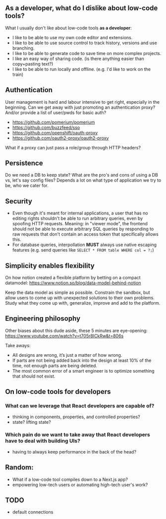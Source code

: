 ## As a developer, what do I dislike about low-code tools?

What I usually don't like about low-code tools **as a developer**:

- I like to be able to use my own code editor and extensions.
- I like to be able to use source control to track history, versions and use branching.
- I like to be able to generate code to save time on more complex projects.
- I like an easy way of sharing code. (is there anything easier than copy+pasting text?)
- I like to be able to run locally and offline. (e.g. I'd like to work on the train)

## Authentication

User management is hard and labour intensive to get right, especially in the beginning. Can we get away with just promoting an authentication proxy? And/or provide a list of user/pwds for basic auth?

- https://github.com/pomerium/pomerium
- https://github.com/buzzfeed/sso
- https://github.com/openshift/oauth-proxy
- https://github.com/oauth2-proxy/oauth2-proxy

What if a proxy can just pass a role/group through HTTP headers?

## Persistence

Do we need a DB to keep state? What are the pro's and cons of using a DB vs, let's say config files? Depends a lot on what type of application we try to be, who we cater for.

## Security

- Even though it's meant for internal applications, a user that has no editing rights shouldn't be able to run arbitrary queries, even by spoofing HTTP requests. Meaning: in "viewer mode", the frontend should not be able to execute arbitrary SQL queries by responding to raw requests that don't contain an access token that specifically allows this.
- For database queries, interpollation **MUST** always use native escaping features (e.g. send queries like `SELECT * FROM table WHERE col = ?;`)

## Simplicity enables flexibility

On how notion created a flexible platform by betting on a compact datamodel: https://www.notion.so/blog/data-model-behind-notion

Keep the data model as simple as possible. Constrain the sandbox, but allow users to come up with unexpected solutions to their own problems. Study what they come up with, generalize, improve and add to the platform.

## Engineering philosophy

Other biases about this dude aside, these 5 minutes are eye-opening: https://www.youtube.com/watch?v=t705r8ICkRw&t=806s

Take aways:

- All designs are wrong, it’s just a matter of how wrong.
- If parts are not being added back into the design at least 10% of the time, not enough parts are being deleted.
- The most common error of a smart engineer is to optimize something that should not exist.

## On low-code tools for developers

### What can we leverage that React developers are capable of?

- thinking in components, properties, and controlled properties?
- state? lifting state?

### Which pain do we want to take away that React developers have to deal with building UIs?

- having to always keep performance in the back of the head?

## Random:

- What if a low-code tool compiles down to a Next.js app?
- empowering low-tech users or automating high-tech user's work?

## TODO

- default connections
